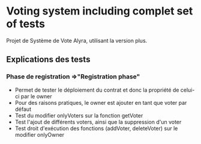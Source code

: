 # Voting system including complet set of tests

Projet de Système de Vote Alyra, utilisant la version plus.

## Explications des tests

### Phase de registration =>"Registration phase"

- Permet de tester le déploiement du contrat et donc la propriété de celui-ci par le owner
- Pour des raisons pratiques, le owner est ajouter en tant que voter par défaut
- Test du modifier onlyVoters sur la fonction getVoter
- Test l'ajout de différents voters, ainsi que la suppression d'un voter
- Test droit d'exécution des fonctions (addVoter, deleteVoter) sur le modifier onlyOwner


